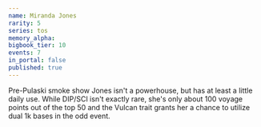 ```yaml
---
name: Miranda Jones
rarity: 5
series: tos
memory_alpha:
bigbook_tier: 10
events: 7
in_portal: false
published: true
---
```


Pre-Pulaski smoke show Jones isn't a powerhouse, but has at least a little daily use. While DIP/SCI isn't exactly rare, she's only about 100 voyage points out of the top 50 and the Vulcan trait grants her a chance to utilize dual 1k bases in the odd event.
